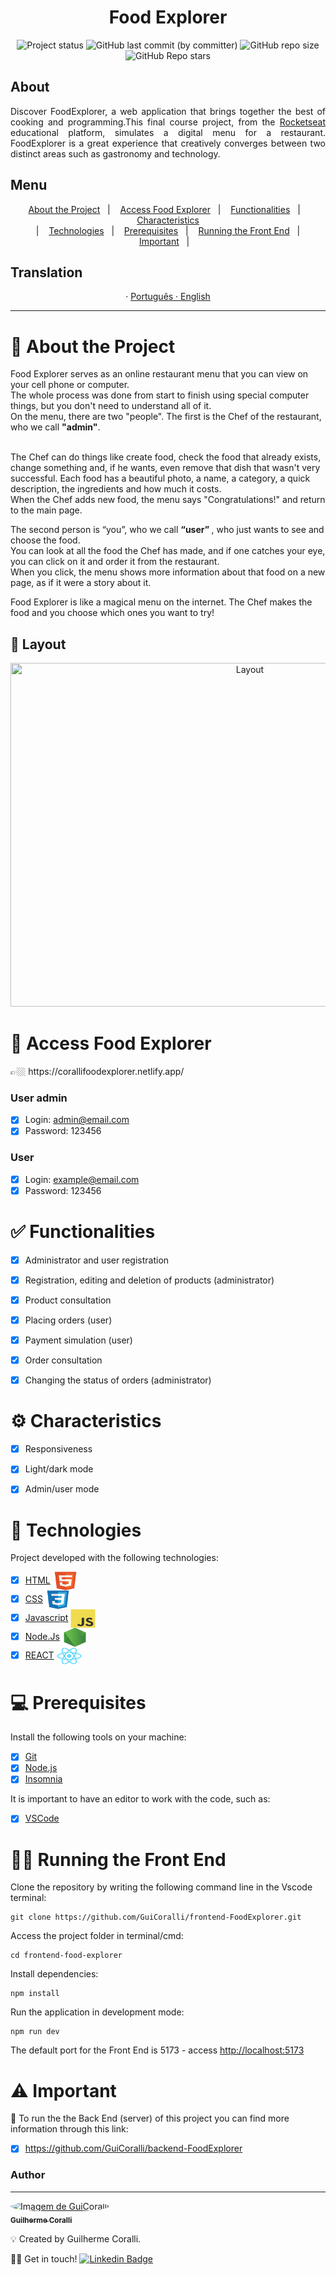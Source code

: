 <h1 align="center">Food Explorer</h1> 

<p align="center">
	  <img alt="Project status" src="https://img.shields.io/badge/Status-Em construção-orange">
	  <img alt="GitHub last commit (by committer)" src="https://img.shields.io/github/last-commit/GuiCoralli/frontend-FoodExplorer">
	  <img alt="GitHub repo size" src="https://img.shields.io/github/repo-size/GuiCoralli/frontend-FoodExplorer">
	  <img alt="GitHub Repo stars" src="https://img.shields.io/github/stars/GuiCoralli/frontend-FoodExplorer?style=social">
</p>


## About
<div>
<p align="justify">
	Discover FoodExplorer, a web application that brings together the best of cooking and programming.This final course project, from the <a href="https://app.rocketseat.com.br">Rocketseat</a> educational platform, simulates a digital menu for a restaurant.
	FoodExplorer is a great experience that creatively converges between two distinct areas such as gastronomy and technology.
</p>
<div>

## Menu
<p align="center">
 <a href="#-About the Project">About the Project</a>&nbsp;&nbsp;&nbsp;|&nbsp;&nbsp;&nbsp;
 <a href="#-Access Food Explorer">Access Food Explorer</a>&nbsp;&nbsp;&nbsp;|&nbsp;&nbsp;&nbsp;
 <a href="#-Functionalities">Functionalities</a>&nbsp;&nbsp;&nbsp;|&nbsp;&nbsp;&nbsp;
 <a href="#-Characteristics">Characteristics</a><br>&nbsp;&nbsp;&nbsp;|&nbsp;&nbsp;&nbsp;
 <a href="#-Technologies">Technologies</a>&nbsp;&nbsp;&nbsp;|&nbsp;&nbsp;&nbsp;
 <a href="#-Prerequisites">Prerequisites</a>&nbsp;&nbsp;&nbsp;|&nbsp;&nbsp;&nbsp;
 <a href="#-Running the Front End">Running the Front End</a>&nbsp;&nbsp;&nbsp;|&nbsp;&nbsp;&nbsp;
 <a href="#-Important">Important</a>&nbsp;&nbsp;&nbsp;|&nbsp;&nbsp;&nbsp;
  
</p>


 ## Translation 
 <p align="center">
   ·
  <a href="https://github.com/GuiCoralli/frontend-FoodExplorer/blob/main/README-PT_BR.md"> Português
  ·
  <a href="https://github.com/GuiCoralli/frontend-FoodExplorer/blob/main/README.md"> English
  </a>




_____________________________________________________________________________________


# 📄 About the Project

<div>
Food Explorer serves as an online restaurant menu that you can view on your cell phone or computer.<br>
The whole process was done from start to finish using special computer things, but you don't need to understand all of it. <br>
On the menu, there are two "people". The first is the Chef of the restaurant, who we call <strong>"admin"</strong>.
	
<br> The Chef can do things like create food, check the food that already exists, change something and, if he wants, even remove that dish that wasn't very successful. Each food has a beautiful photo, a name, a category, a quick description, the ingredients and how much it costs. <br> 
When the Chef adds new food, the menu says "Congratulations!" and return to the main page.

The second person is “you”, who we call <strong>“user” </strong>, who just wants to see and choose the food. <br> You can look at all the food the Chef has made, and if one catches your eye, you can click on it and order it from the restaurant. <br> When you click, the menu shows more information about that food on a new page, as if it were a story about it.<br> 

Food Explorer is like a magical menu on the internet. The Chef makes the food and you choose which ones you want to try! 


</div>


## 🎥 Layout


<div align="center">
<img width="750" height="550" title="Layout" src="https://github.com/GuiCoralli/frontend-FoodExplorer/assets/134714337/a87d292c-06a3-46f1-bce9-0c497d620d45"/>
	
</div>


# 📌 Access Food Explorer

<div>
	👉🏼 https://corallifoodexplorer.netlify.app/

	
 ### User admin

- [x] Login: admin@email.com
- [x] Password: 123456

 ### User 

- [x] Login: example@email.com
- [x] Password: 123456
</div>


# ✅ Functionalities
- [x] Administrator and user registration
- [x] Registration, editing and deletion of products (administrator)
- [x] Product consultation
- [x] Placing orders (user)
- [x] Payment simulation (user)
- [x] Order consultation
- [x] Changing the status of orders (administrator)


# ⚙️ Characteristics
- [x] Responsiveness
- [x] Light/dark mode
- [x] Admin/user mode 


# 🚀 Technologies 
 Project developed with the following technologies:
<div>
	
- [x] [HTML](https://developer.mozilla.org/en-US/docs/Web/HTML) <img align="center" alt="Gui-HTML" height="30" width="40" src="https://raw.githubusercontent.com/devicons/devicon/master/icons/html5/html5-original.svg">
- [x] [CSS](https://developer.mozilla.org/en-US/docs/Web/CSS) <img align="center" alt="Gui-CSS" height="30" width="40" src="https://raw.githubusercontent.com/devicons/devicon/master/icons/css3/css3-original.svg">
- [x] [Javascript](https://developer.mozilla.org/en-US/docs/Web/Javascript) <img align="center" alt="Gui-JAVASCRIPT" height="30" width="40" src="https://raw.githubusercontent.com/devicons/devicon/master/icons/javascript/javascript-original.svg">
- [x] [Node.Js](https://nodejs.org/api/documentation.html) <img align="center" alt="Gui-NODEJS" height="30" width="40" src="https://raw.githubusercontent.com/devicons/devicon/master/icons/nodejs/nodejs-original.svg">
- [x] [REACT](https://developer.mozilla.org/pt-BR/docs/Learn/Tools_and_testing/Client-side_JavaScript_frameworks/React_getting_started) <img align="center" alt="Gui-REACT" height="30" width="40" src="https://raw.githubusercontent.com/devicons/devicon/master/icons/react/react-original.svg">
 
 </div>

# 💻 Prerequisites

  Install the following tools on your machine: 
- [x] [Git](https://git-scm.com)
- [x] [Node.js](https://nodejs.org/en/)
- [X] [Insomnia](https://insomnia.rest/download)

It is important to have an editor to work with the code, such as:
- [x] [VSCode](https://code.visualstudio.com/)


# 🔄✅ Running the Front End

Clone the repository by writing the following command line in the Vscode terminal:
```
git clone https://github.com/GuiCoralli/frontend-FoodExplorer.git
```

Access the project folder in terminal/cmd:
```
cd frontend-food-explorer
```

Install dependencies:
```
npm install
```

Run the application in development mode:
```
npm run dev
```

The default port for the Front End is 5173 - access <http://localhost:5173>


# ⚠️ Important 
<div>
	
 🎲 To run the the Back End (server) of this project you can find more information through this link: 
  - [x] https://github.com/GuiCoralli/backend-FoodExplorer
</div>


### Author
------------
<a href="https://github.com/GuiCoralli?tab=repositories">
 <img style="border-radius: 50%;" src="https://github.com/GuiCoralli.png" width="100px;" alt="Imagem de GuiCoralli"/>
 <br /> <sub><b>Guilherme Coralli</b></sub></a>


💡 Created by Guilherme Coralli. 

👋🏽 Get in touch!
[![Linkedin Badge](https://img.shields.io/badge/LinkedIn-0077B5?logo=Linkedin&logoColor=white&link=https://www.linkedin.com/in/guicoralli/)](https://www.linkedin.com/in/guicoralli/) 
